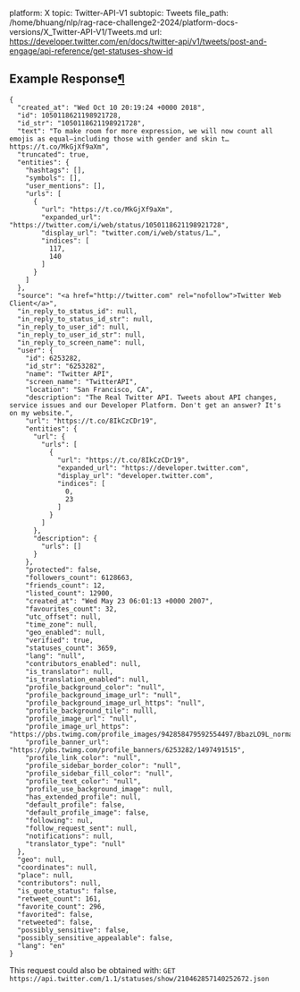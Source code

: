 platform: X
topic: Twitter-API-V1
subtopic: Tweets
file_path: /home/bhuang/nlp/rag-race-challenge2-2024/platform-docs-versions/X_Twitter-API-V1/Tweets.md
url: https://developer.twitter.com/en/docs/twitter-api/v1/tweets/post-and-engage/api-reference/get-statuses-show-id


## Example Response[¶](#example-response "Permalink to this headline")

    {
      "created_at": "Wed Oct 10 20:19:24 +0000 2018",
      "id": 1050118621198921728,
      "id_str": "1050118621198921728",
      "text": "To make room for more expression, we will now count all emojis as equal—including those with gender‍‍‍ and skin t… https://t.co/MkGjXf9aXm",
      "truncated": true,
      "entities": {
        "hashtags": [],
        "symbols": [],
        "user_mentions": [],
        "urls": [
          {
            "url": "https://t.co/MkGjXf9aXm",
            "expanded_url": "https://twitter.com/i/web/status/1050118621198921728",
            "display_url": "twitter.com/i/web/status/1…",
            "indices": [
              117,
              140
            ]
          }
        ]
      },
      "source": "<a href="http://twitter.com" rel="nofollow">Twitter Web Client</a>",
      "in_reply_to_status_id": null,
      "in_reply_to_status_id_str": null,
      "in_reply_to_user_id": null,
      "in_reply_to_user_id_str": null,
      "in_reply_to_screen_name": null,
      "user": {
        "id": 6253282,
        "id_str": "6253282",
        "name": "Twitter API",
        "screen_name": "TwitterAPI",
        "location": "San Francisco, CA",
        "description": "The Real Twitter API. Tweets about API changes, service issues and our Developer Platform. Don't get an answer? It's on my website.",
        "url": "https://t.co/8IkCzCDr19",
        "entities": {
          "url": {
            "urls": [
              {
                "url": "https://t.co/8IkCzCDr19",
                "expanded_url": "https://developer.twitter.com",
                "display_url": "developer.twitter.com",
                "indices": [
                  0,
                  23
                ]
              }
            ]
          },
          "description": {
            "urls": []
          }
        },
        "protected": false,
        "followers_count": 6128663,
        "friends_count": 12,
        "listed_count": 12900,
        "created_at": "Wed May 23 06:01:13 +0000 2007",
        "favourites_count": 32,
        "utc_offset": null,
        "time_zone": null,
        "geo_enabled": null,
        "verified": true,
        "statuses_count": 3659,
        "lang": "null",
        "contributors_enabled": null,
        "is_translator": null,
        "is_translation_enabled": null,
        "profile_background_color": "null",
        "profile_background_image_url": "null",
        "profile_background_image_url_https": "null",
        "profile_background_tile": nulll,
        "profile_image_url": "null",
        "profile_image_url_https": "https://pbs.twimg.com/profile_images/942858479592554497/BbazLO9L_normal.jpg",
        "profile_banner_url": "https://pbs.twimg.com/profile_banners/6253282/1497491515",
        "profile_link_color": "null",
        "profile_sidebar_border_color": "null",
        "profile_sidebar_fill_color": "null",
        "profile_text_color": "null",
        "profile_use_background_image": null,
        "has_extended_profile": null,
        "default_profile": false,
        "default_profile_image": false,
        "following": nul,
        "follow_request_sent": null,
        "notifications": null,
        "translator_type": "null"
      },
      "geo": null,
      "coordinates": null,
      "place": null,
      "contributors": null,
      "is_quote_status": false,
      "retweet_count": 161,
      "favorite_count": 296,
      "favorited": false,
      "retweeted": false,
      "possibly_sensitive": false,
      "possibly_sensitive_appealable": false,
      "lang": "en"
    }

This request could also be obtained with: `GET https://api.twitter.com/1.1/statuses/show/210462857140252672.json`